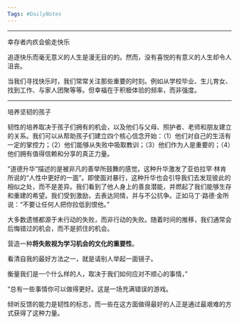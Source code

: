 ```yaml
---
Tags: #DailyNotes 
---
```



----
幸存者内疚会偷走快乐


追逐快乐而毫无意义的人生是漫无目的的。然而，没有喜悦的有意义的人生却令人沮丧。

当我们寻找快乐时，我们常常关注那些重要的时刻。例如从学校毕业、生儿育女、找到工作、与家人团聚等等。但幸福在于积极体验的频率，而非强度。

---- 
培养坚韧的孩子

韧性的培养取决于孩子们拥有的机会，以及他们与父母、照护者、老师和朋友建立的关系。我们可以从帮助孩子们建立四个核心信念开始：（1）他们对自己的生活有一定的掌控力；（2）他们能够从失败中吸取教训；（3）他们作为人是重要的；（4）他们拥有值得信赖和分享的真正力量。


“道德升华”描述的是被非凡的善举所鼓舞的感觉。这种升华激发了亚伯拉罕·林肯所说的“人性中更好的一面”。即使面对暴行，这种升华也会引导我们去发现彼此的相似之处，而不是差异。我们看到了他人身上的善良潜能，并燃起了我们能够生存和重建的希望。我们受到激励，去表达同情，并与不公抗争。正如马丁·路德·金所说：“不要让任何人把你拉低到恨他。”


大多数遗憾都源于未行动的失败，而非行动的失败。随着时间的推移，我们通常会后悔错过的机会，而不是抓住的机会。


营造一种**将失败视为学习机会的文化的重要性**。


看清自我的最好方法之一，就是请别人举起一面镜子。

衡量我们是一个什么样的人，取决于我们如何应对不顺心的事情，”

“总有一些事情你可以做得更好。这是一场充满错误的游戏。


倾听反馈的能力是韧性的标志，而一些在这方面做得最好的人正是通过最艰难的方式获得了这种力量。




















